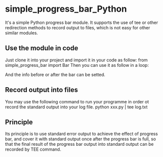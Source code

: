 # simple_progress_bar_Python
It's a simple Python progress bar module. It supports the use of tee or other redirection methods to record output to files, which is not easy for other similar modules.

## Use the module in code
Just clone it into your project and import it in your code as follow:
from simple_progress_bar import Bar
Then you can use it as follow in a loop:

And the info before or after the bar can be setted.

## Record output into files
You may use the following command to run your programme in order ot record the standard output into your log file.
python xxx.py | tee log.txt

## Principle
Its principle is to use standard error output to achieve the effect of progress bar, and cover it with standard output once after the progress bar is full, so that the final result of the progress bar output into standard output can be recorded by TEE command.
